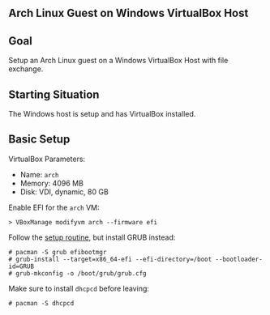 ## Arch Linux Guest on Windows VirtualBox Host

## Goal

Setup an Arch Linux guest on a Windows VirtualBox Host with file exchange.

## Starting Situation

The Windows host is setup and has VirtualBox installed.

## Basic Setup

VirtualBox Parameters:

- Name: `arch`
- Memory: 4096 MB
- Disk: VDI, dynamic, 80 GB

Enable EFI for the `arch` VM:

    > VBoxManage modifyvm arch --firmware efi

Follow the
[setup routine](https://github.com/patrickbucher/docs/blob/master/arch-setup/arch-setup.md),
but install GRUB instead:

    # pacman -S grub efibootmgr
    # grub-install --target=x86_64-efi --efi-directory=/boot --bootloader-id=GRUB
    # grub-mkconfig -o /boot/grub/grub.cfg

Make sure to install `dhcpcd` before leaving:

    # pacman -S dhcpcd
